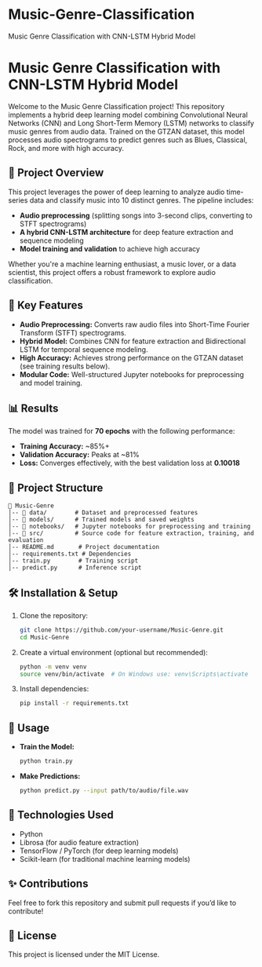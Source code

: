 # Music-Genre-Classification
Music Genre Classification with CNN-LSTM Hybrid Model

   
# Music Genre Classification with CNN-LSTM Hybrid Model

Welcome to the Music Genre Classification project! This repository implements a hybrid deep learning model combining Convolutional Neural Networks (CNN) and Long Short-Term Memory (LSTM) networks to classify music genres from audio data. Trained on the GTZAN dataset, this model processes audio spectrograms to predict genres such as Blues, Classical, Rock, and more with high accuracy.

## 🎵 Project Overview
This project leverages the power of deep learning to analyze audio time-series data and classify music into 10 distinct genres. The pipeline includes:
- **Audio preprocessing** (splitting songs into 3-second clips, converting to STFT spectrograms)
- **A hybrid CNN-LSTM architecture** for deep feature extraction and sequence modeling
- **Model training and validation** to achieve high accuracy

Whether you're a machine learning enthusiast, a music lover, or a data scientist, this project offers a robust framework to explore audio classification.

## 🚀 Key Features
- **Audio Preprocessing:** Converts raw audio files into Short-Time Fourier Transform (STFT) spectrograms.
- **Hybrid Model:** Combines CNN for feature extraction and Bidirectional LSTM for temporal sequence modeling.
- **High Accuracy:** Achieves strong performance on the GTZAN dataset (see training results below).
- **Modular Code:** Well-structured Jupyter notebooks for preprocessing and model training.

## 📊 Results
The model was trained for **70 epochs** with the following performance:
- **Training Accuracy:** ~85%+
- **Validation Accuracy:** Peaks at ~81%
- **Loss:** Converges effectively, with the best validation loss at **0.10018**


## 📂 Project Structure
```
📁 Music-Genre
│-- 📂 data/        # Dataset and preprocessed features
│-- 📂 models/      # Trained models and saved weights
│-- 📂 notebooks/   # Jupyter notebooks for preprocessing and training
│-- 📂 src/         # Source code for feature extraction, training, and evaluation
│-- README.md       # Project documentation
│-- requirements.txt # Dependencies
│-- train.py        # Training script
│-- predict.py      # Inference script
```

## 🛠️ Installation & Setup
1. Clone the repository:
   ```sh
   git clone https://github.com/your-username/Music-Genre.git
   cd Music-Genre
   ```
2. Create a virtual environment (optional but recommended):
   ```sh
   python -m venv venv
   source venv/bin/activate  # On Windows use: venv\Scripts\activate
   ```
3. Install dependencies:
   ```sh
   pip install -r requirements.txt
   ```

## 🎯 Usage
- **Train the Model:**
  ```sh
  python train.py
  ```
- **Make Predictions:**
  ```sh
  python predict.py --input path/to/audio/file.wav
  ```

## 🧠 Technologies Used
- Python
- Librosa (for audio feature extraction)
- TensorFlow / PyTorch (for deep learning models)
- Scikit-learn (for traditional machine learning models)

## ✨ Contributions
Feel free to fork this repository and submit pull requests if you’d like to contribute!

## 📜 License
This project is licensed under the MIT License.

